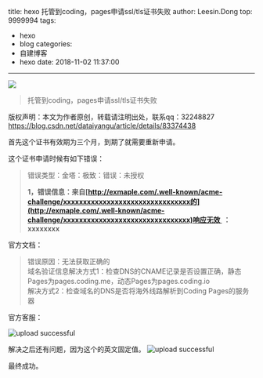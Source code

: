 title: hexo 托管到coding，pages申请ssl/tls证书失败
author: Leesin.Dong
top: 9999994
tags:
  - hexo
  - blog
categories:
  - 自建博客
  - hexo
date: 2018-11-02 11:37:00
---
![](/images/15440657237551.jpg)

>托管到coding，pages申请ssl/tls证书失败

<!--more-->
版权声明：本文为作者原创，转载请注明出处，联系qq：32248827 https://blog.csdn.net/dataiyangu/article/details/83374438

首先这个证书有效期为三个月，到期了就需要重新申请。

这个证书申请时候有如下错误：

> 错误类型：金塔：极致：错误：未授权
> 
> **1，错误信息：来自[http://exmaple.com/.well-known/acme-challenge/xxxxxxxxxxxxxxxxxxxxxxxxxxxxxxxx的](http://exmaple.com/.well-known/acme-challenge/xxxxxxxxxxxxxxxxxxxxxxxxxxxxxxxx)响应无效  ：xxxxxxxx**

官方文档：

> 错误原因：无法获取正确的  
> 域名验证信息解决方式1：检查DNS的CNAME记录是否设置正确，静态Pages为pages.coding.me，动态Pages为pages.coding.io  
> 解决方式2：检查域名的DNS是否将海外线路解析到Coding Pages的服务器

官方客服：


![upload successful](/images/my_blog_140.png)

解决之后还有问题，因为这个的英文固定值。
![upload successful](/images/my_blog_141.png)

最终成功。

